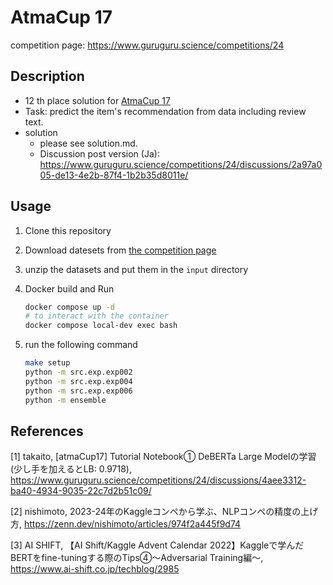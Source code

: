 # AtmaCup 17

competition page: https://www.guruguru.science/competitions/24

## Description

- 12 th place solution for [AtmaCup 17](https://www.guruguru.science/competitions/24)
- Task: predict the item's recommendation from data including review text.
- solution
  - please see solution.md.
  - Discussion post version (Ja): https://www.guruguru.science/competitions/24/discussions/2a97a005-de13-4e2b-87f4-1b2b35d8011e/

## Usage

1. Clone this repository
2. Download datesets from [the competition page](https://www.guruguru.science/competitions/24/)
3. unzip the datasets and put them in the `input` directory
4. Docker build and Run

   ```bash
   docker compose up -d
   # to interact with the container
   docker compose local-dev exec bash
   ```
5. run the following command

   ```bash
   make setup
   python -m src.exp.exp002
   python -m src.exp.exp004
   python -m src.exp.exp006
   python -m ensemble
   ```

## References

[1] takaito, [atmaCup17] Tutorial Notebook① DeBERTa Large Modelの学習 (少し手を加えるとLB: 0.9718), https://www.guruguru.science/competitions/24/discussions/4aee3312-ba40-4934-9035-22c7d2b51c09/

[2] nishimoto, 2023-24年のKaggleコンペから学ぶ、NLPコンペの精度の上げ方, https://zenn.dev/nishimoto/articles/974f2a445f9d74

[3] AI SHIFT, 【AI Shift/Kaggle Advent Calendar 2022】Kaggleで学んだBERTをfine-tuningする際のTips④〜Adversarial Training編〜, https://www.ai-shift.co.jp/techblog/2985